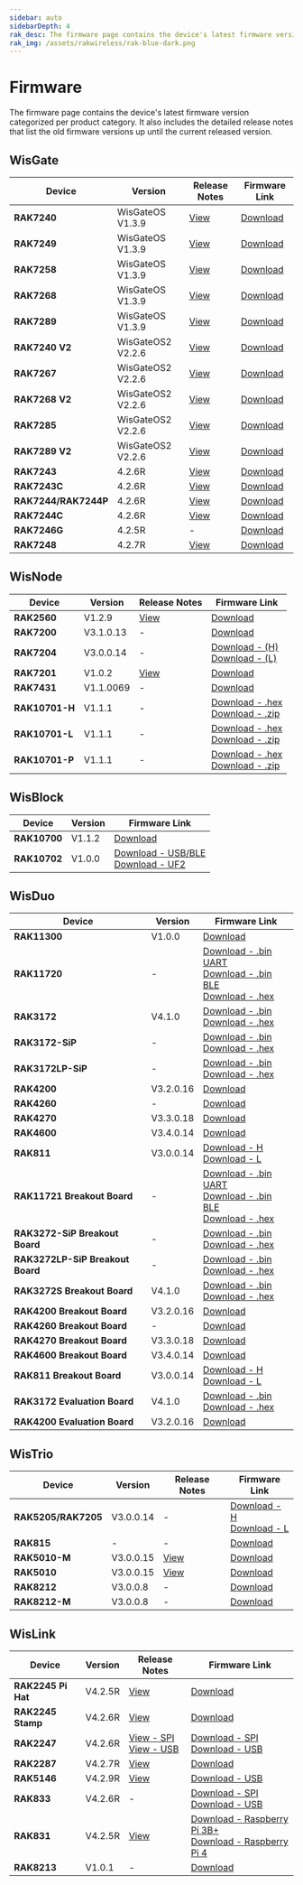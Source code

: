 ```yaml
---
sidebar: auto
sidebarDepth: 4
rak_desc: The firmware page contains the device's latest firmware version categorized per product category. It also includes the detailed release notes that list the old firmware versions up until the current released version.
rak_img: /assets/rakwireless/rak-blue-dark.png
---
```



# Firmware
The firmware page contains the device's latest firmware version categorized per product category. It also includes the detailed release notes that list the old firmware versions up until the current released version.

## WisGate

| Device               | Version           | Release Notes                                                | Firmware Link                                                |
| -------------------- | ----------------- | ------------------------------------------------------------ | ------------------------------------------------------------ |
| **RAK7240**          | WisGateOS V1.3.9  | [View](https://downloads.rakwireless.com/LoRa/WisGateOS/Release_Notes_WisGateOS.txt) | [Download](https://downloads.rakwireless.com/LoRa/WisGateOS/WisGateOS_Latest_Firmware.zip) |
| **RAK7249**          | WisGateOS V1.3.9  | [View](https://downloads.rakwireless.com/LoRa/WisGateOS/Release_Notes_WisGateOS.txt) | [Download](https://downloads.rakwireless.com/LoRa/WisGateOS/WisGateOS_Latest_Firmware.zip) |
| **RAK7258**          | WisGateOS V1.3.9  | [View](https://downloads.rakwireless.com/LoRa/WisGateOS/Release_Notes_WisGateOS.txt) | [Download](https://downloads.rakwireless.com/LoRa/WisGateOS/WisGateOS_Latest_Firmware.zip) |
| **RAK7268**          | WisGateOS V1.3.9  | [View](https://downloads.rakwireless.com/LoRa/WisGateOS/Release_Notes_WisGateOS.txt) | [Download](https://downloads.rakwireless.com/LoRa/WisGateOS/WisGateOS_Latest_Firmware.zip) |
| **RAK7289**          | WisGateOS V1.3.9  | [View](https://downloads.rakwireless.com/LoRa/WisGateOS/Release_Notes_WisGateOS.txt) | [Download](https://downloads.rakwireless.com/LoRa/WisGateOS/WisGateOS_Latest_Firmware.zip) |
| **RAK7240 V2**       | WisGateOS2 V2.2.6 | [View](https://downloads.rakwireless.com/LoRa/WisGateOS2/Release_Notes_WisGateOS2.txt) | [Download](https://downloads.rakwireless.com/LoRa/WisGateOS2/WisGateOS2_Latest_Firmware.zip) |
| **RAK7267**          | WisGateOS2 V2.2.6 | [View](https://downloads.rakwireless.com/LoRa/WisGateOS2/Release_Notes_WisGateOS2.txt) | [Download](https://downloads.rakwireless.com/LoRa/WisGateOS2/WisGateOS2_Latest_Firmware.zip) |
| **RAK7268 V2**       | WisGateOS2 V2.2.6 | [View](https://downloads.rakwireless.com/LoRa/WisGateOS2/Release_Notes_WisGateOS2.txt) | [Download](https://downloads.rakwireless.com/LoRa/WisGateOS2/WisGateOS2_Latest_Firmware.zip) |
| **RAK7285**          | WisGateOS2 V2.2.6 | [View](https://downloads.rakwireless.com/LoRa/WisGateOS2/Release_Notes_WisGateOS2.txt) | [Download](https://downloads.rakwireless.com/LoRa/WisGateOS2/WisGateOS2_Latest_Firmware.zip) |
| **RAK7289 V2**       | WisGateOS2 V2.2.6 | [View](https://downloads.rakwireless.com/LoRa/WisGateOS2/Release_Notes_WisGateOS2.txt) | [Download](https://downloads.rakwireless.com/LoRa/WisGateOS2/WisGateOS2_Latest_Firmware.zip) |
| **RAK7243**          | 4.2.6R            | [View](https://downloads.rakwireless.com/LoRa/Pilot-Gateway-Pro-RAK7243/Firmware/RAK7243_Release_Note.txt) | [Download](https://downloads.rakwireless.com/LoRa/Pilot-Gateway-Pro-RAK7243/Firmware/RAK7243_Latest_Firmware.zip) |
| **RAK7243C**         | 4.2.6R            | [View](https://downloads.rakwireless.com/LoRa/Pilot-Gateway-Pro-RAK7243/Firmware/RAK7243CRelease_Note.txt) | [Download](https://downloads.rakwireless.com/LoRa/Pilot-Gateway-Pro-RAK7243/Firmware/RAK7243C_Latest_Firmware.zip) |
| **RAK7244/RAK7244P** | 4.2.6R            | [View](https://downloads.rakwireless.com/LoRa/Developer-LoRaWAN-Gateway-RAK7244%26RAK7244P/Firmware/Release_Note.txt) | [Download](https://downloads.rakwireless.com/LoRa/Developer-LoRaWAN-Gateway-RAK7244%26RAK7244P/Firmware/RAK7244_Latest_Firmware.zip) |
| **RAK7244C**         | 4.2.6R            | [View](https://downloads.rakwireless.com/LoRa/Developer-LoRaWAN-Gateway-RAK7244C/Firmware/Release_Note.txt) | [Download](https://downloads.rakwireless.com/LoRa/Developer-LoRaWAN-Gateway-RAK7244C/Firmware/RAK7244C_Latest_Firmware.zip) |
| **RAK7246G**         | 4.2.5R            | -                                                            | [Download](https://downloads.rakwireless.com/LoRa/NeoPi-Gateway-RAK7246/Firmware/RAK7246_Latest_Firmware.zip) |
| **RAK7248**          | 4.2.7R            | [View](https://downloads.rakwireless.com/LoRa/RAK7248/Firmware/RAK7248_Release_Note.txt) | [Download](https://downloads.rakwireless.com/LoRa/RAK7248/Firmware/RAK7248_Latest_Firmware.zip) |


## WisNode

| Device         | Version   | Release Notes                                                                       | Firmware Link                                                                                                                                                                                                                   |
| -------------- | --------- | ----------------------------------------------------------------------------------- | ------------------------------------------------------------------------------------------------------------------------------------------------------------------------------------------------------------------------------- |
| **RAK2560**    | V1.2.9    | [View](https://downloads.rakwireless.com/LoRa/SensorHub/Firmware/Release_Notes.txt) | [Download](https://downloads.rakwireless.com/LoRa/SensorHub/Firmware/RAK2560_Latest_Firmware.zip)                                                                                                                               |
| **RAK7200**    | V3.1.0.13 | -                                                                                   | [Download](https://downloads.rakwireless.com/LoRa/RAK7200-Tracker/Firmware/RAK7200_Latest_Firmware.zip)                                                                                                                         |
| **RAK7204**    | V3.0.0.14 | -                                                                                   | [Download - (H)](https://downloads.rakwireless.com/LoRa/RAK7204/Firmware/RAK7204_H_Latest_Firmware.rar) <br> [Download - (L)](https://downloads.rakwireless.com/LoRa/RAK7204/Firmware/RAK7204_L_Latest_Firmware.rar)            |
| **RAK7201**    | V1.0.2    | [View](https://downloads.rakwireless.com/LoRa/RAK7201/Firmware/Release_Note.txt)    | [Download](https://downloads.rakwireless.com/LoRa/RAK7201/Firmware/RAK7201_Latest_Firmware.zip)                                                                                                                                 |
| **RAK7431**    | V1.1.0069 | -                                                                                   | [Download](https://downloads.rakwireless.com/LoRa/RAK7431/Firmware/RAK7431_Latest_Firmware.zip)                                                                                                                                 |
| **RAK10701-H** | V1.1.1    | -                                                                                   | [Download - .hex](https://downloads.rakwireless.com/LoRa/RAK10701/Firmware/RAK10701_H_Latest_Firmware.hex) <br> [Download - .zip](https://downloads.rakwireless.com/LoRa/RAK10701/Firmware/RAK10701_H_Latest_Firmware.zip)      |
| **RAK10701-L** | V1.1.1    | -                                                                                   | [Download - .hex](https://downloads.rakwireless.com/LoRa/RAK10701/Firmware/RAK10701_L_P_Latest_Firmware.hex)  <br> [Download - .zip](https://downloads.rakwireless.com/LoRa/RAK10701/Firmware/RAK10701_L_P_Latest_Firmware.zip) |
| **RAK10701-P** | V1.1.1    | -                                                                                   | [Download - .hex](https://downloads.rakwireless.com/LoRa/RAK10701/Firmware/RAK10701_L_P_Latest_Firmware.hex) <br> [Download - .zip](https://downloads.rakwireless.com/LoRa/RAK10701/Firmware/RAK10701_L_P_Latest_Firmware.zip)  |


## WisBlock

| Device       | Version |  Firmware Link                                                    |
| ------------ | ------- | ----------------------------------------------------------------- |
| **RAK10700** | V1.1.2  | [Download](https://downloads.rakwireless.com/LoRa/WisBlock/Solutions/LPWAN-Tracker-Latest.zip) |
| **RAK10702** | V1.0.0  | [Download - USB/BLE](https://downloads.rakwireless.com/LoRa/WisBlock/Solutions/RAK10702/WisBlock_Comfort_V1.0.0_23.12.28_13.48.zip) <br> [Download - UF2](https://downloads.rakwireless.com/LoRa/WisBlock/Solutions/RAK10702/WisBlock_Comfort_V1.0.0_23.12.28_13.48.uf2) |


## WisDuo

| Device                           | Version   | Firmware Link                                                                                                                                                                                                                                                                                                                                              |
| -------------------------------- | --------- | ---------------------------------------------------------------------------------------------------------------------------------------------------------------------------------------------------------------------------------------------------------------------------------------------------------------------------------------------------------- |
| **RAK11300**                     | V1.0.0    | [Download](https://downloads.rakwireless.com/LoRa/RAK11300/Firmware/RAK11300_Latest_Firmware.zip)                                                                                                                                                                                                                                                          |
| **RAK11720**                     | -         | [Download - .bin UART ](https://downloads.rakwireless.com/RUI/RUI3/Image/RAK11720_latest_Nonsecure_OTA_Package_UART.bin) <br> [Download - .bin BLE ](https://downloads.rakwireless.com/RUI/RUI3/Image/RAK11720_latest_Nonsecure_OTA_Package_BLE.bin)  <br>  [Download - .hex ](https://downloads.rakwireless.com/RUI/RUI3/Image/RAK11720_latest_final.hex) |
| **RAK3172**                      | V4.1.0    | [Download - .bin](https://downloads.rakwireless.com/RUI/RUI3/Image/RAK3172-E_latest.bin) <br> [Download - .hex](https://downloads.rakwireless.com/RUI/RUI3/Image/RAK3172-E_latest_final.hex)                                                                                                                                                               |
| **RAK3172-SiP**                  | -         | [Download - .bin](https://downloads.rakwireless.com/RUI/RUI3/Image/RAK3272-SiP_latest.bin) <br> [Download - .hex](https://downloads.rakwireless.com/RUI/RUI3/Image/RAK3272-SiP_latest_final.hex)                                                                                                                                                           |
| **RAK3172LP-SiP**                | -         | [Download - .bin](https://downloads.rakwireless.com/RUI/RUI3/Image/RAK3272LP-SiP_latest.bin) <br> [Download - .hex](https://downloads.rakwireless.com/RUI/RUI3/Image/RAK3272LP-SiP_latest_final.hex)                                                                                                                                                       |
| **RAK4200**                      | V3.2.0.16 | [Download](https://downloads.rakwireless.com/LoRa/RAK4200/Firmware/RAK4200_Latest_Firmware.zip)                                                                                                                                                                                                                                                            |
| **RAK4260**                      | -         | [Download](https://downloads.rakwireless.com/LoRa/RAK4260/Firmware/RAK4260_Latest_Firmware.rar)                                                                                                                                                                                                                                                            |
| **RAK4270**                      | V3.3.0.18 | [Download](https://downloads.rakwireless.com/LoRa/RAK4270/Firmware/RAK4270_Latest_Firmware.zip)                                                                                                                                                                                                                                                            |
| **RAK4600**                      | V3.4.0.14 | [Download](https://downloads.rakwireless.com/LoRa/RAK4600/Firmware/RAK4600_Latest_Firmware.zip)                                                                                                                                                                                                                                                            |
| **RAK811**                       | V3.0.0.14 | [Download - H](https://downloads.rakwireless.com/LoRa/RAK811/Firmware/RAK811%28H%29_Latest_Firmware.zip) <br>    [Download - L](https://downloads.rakwireless.com/LoRa/RAK811/Firmware/RAK811%28L%29_Latest_Firmware.zip)                                                                                                                                  |
| **RAK11721 Breakout Board**      | -         | [Download - .bin UART ](https://downloads.rakwireless.com/RUI/RUI3/Image/RAK11720_latest_Nonsecure_OTA_Package_UART.bin) <br> [Download - .bin BLE ](https://downloads.rakwireless.com/RUI/RUI3/Image/RAK11720_latest_Nonsecure_OTA_Package_BLE.bin)  <br>  [Download - .hex ](https://downloads.rakwireless.com/RUI/RUI3/Image/RAK11720_latest_final.hex) |
| **RAK3272-SiP Breakout Board**   | -         | [Download - .bin](https://downloads.rakwireless.com/RUI/RUI3/Image/RAK3272-SiP_latest.bin) <br> [Download - .hex](https://downloads.rakwireless.com/RUI/RUI3/Image/RAK3272-SiP_latest_final.hex)                                                                                                                                                           |
| **RAK3272LP-SiP Breakout Board** | -         | [Download - .bin](https://downloads.rakwireless.com/RUI/RUI3/Image/RAK3272LP-SiP_latest.bin) <br> [Download - .hex](https://downloads.rakwireless.com/RUI/RUI3/Image/RAK3272LP-SiP_latest_final.hex)                                                                                                                                                       |
| **RAK3272S Breakout Board**      | V4.1.0    | [Download - .bin](https://downloads.rakwireless.com/RUI/RUI3/Image/RAK3172-E_latest.bin) <br> [Download - .hex](https://downloads.rakwireless.com/RUI/RUI3/Image/RAK3172-E_latest_final.hex)                                                                                                                                                               |
| **RAK4200 Breakout Board**       | V3.2.0.16 | [Download](https://downloads.rakwireless.com/LoRa/RAK4200/Firmware/RAK4200_Latest_Firmware.zip)                                                                                                                                                                                                                                                            |
| **RAK4260 Breakout Board**       | -         | [Download](https://downloads.rakwireless.com/LoRa/RAK4260/Firmware/RAK4260_Latest_Firmware.rar)                                                                                                                                                                                                                                                            |
| **RAK4270 Breakout Board**       | V3.3.0.18 | [Download](https://downloads.rakwireless.com/LoRa/RAK4270/Firmware/RAK4270_Latest_Firmware.zip)                                                                                                                                                                                                                                                            |
| **RAK4600 Breakout Board**       | V3.4.0.14 | [Download](https://downloads.rakwireless.com/LoRa/RAK4600/Firmware/RAK4600_Latest_Firmware.zip)                                                                                                                                                                                                                                                            |
| **RAK811 Breakout Board**        | V3.0.0.14 | [Download - H](https://downloads.rakwireless.com/LoRa/RAK811-BreakoutBoard/Firmware/RAK811_H_Latest_Firmware.zip) <br>  [Download - L](https://downloads.rakwireless.com/LoRa/RAK811-BreakoutBoard/Firmware/RAK811_L_Latest_Firmware.zip)                                                                                                                  |
| **RAK3172 Evaluation Board**     | V4.1.0    | [Download - .bin](https://downloads.rakwireless.com/RUI/RUI3/Image/RAK3172-E_latest.bin) <br> [Download - .hex](https://downloads.rakwireless.com/RUI/RUI3/Image/RAK3172-E_latest_final.hex)                                                                                                                                                               |
| **RAK4200 Evaluation Board**     | V3.2.0.16 | [Download](https://downloads.rakwireless.com/LoRa/RAK4200/Firmware/RAK4200_Latest_Firmware.zip)                                                                                                                                                                                                                                                            |



## WisTrio


| Device              | Version   | Release Notes                                                                                  | Firmware Link                                                                                                                                                                                                                                        |
| ------------------- | --------- | ---------------------------------------------------------------------------------------------- | ---------------------------------------------------------------------------------------------------------------------------------------------------------------------------------------------------------------------------------------------------- |
| **RAK5205/RAK7205** | V3.0.0.14 | -                                                                                              | [Download - H](https://downloads.rakwireless.com/LoRa/WisTrio-LoRa-RAK5205/Firmware/RAK5205_7205_H_Latest_Firmware.zip) <br> [Download - L](https://downloads.rakwireless.com/LoRa/WisTrio-LoRa-RAK5205/Firmware/RAK5205_7205_L_Latest_Firmware.zip) |
| **RAK815**          | -         | -                                                                                              | [Download](https://github.com/RAKWireless/RAK813-BreakBoard)                                                                                                                                                                                         |
| **RAK5010-M**       | V3.0.0.15 | [View](https://downloads.rakwireless.com/Cellular/RAK5010/Firmware/RAK5010-M_Release_Note.txt) | [Download](https://downloads.rakwireless.com/Cellular/RAK5010/Firmware/RAK5010-M_Latest_Firmware.zip)                                                                                                                                                |
| **RAK5010**         | V3.0.0.15 | [View](https://downloads.rakwireless.com/Cellular/RAK5010/Firmware/RAK5010_Release_Note.txt)   | [Download](https://downloads.rakwireless.com/Cellular/RAK5010/Firmware/RAK5010_Latest_Firmware.zip)                                                                                                                                                  |
| **RAK8212**         | V3.0.0.8  | -                                                                                              | [Download](https://downloads.rakwireless.com/Cellular/RAK8212/Firmware/RAK8212_Latest_Firmware.rar)                                                                                                                                                  |
| **RAK8212-M**       | V3.0.0.8  | -                                                                                              | [Download](https://downloads.rakwireless.com/Cellular/RAK8212/Firmware/RAK8212-M_Latest_Firmware.rar)                                                                                                                                                |



## WisLink

| Device             | Version | Release Notes                                                | Firmware Link                                                |
| ------------------ | ------- | ------------------------------------------------------------ | ------------------------------------------------------------ |
| **RAK2245 Pi Hat** | V4.2.5R | [View](https://downloads.rakwireless.com/LoRa/RAK2245-Pi-HAT/Firmware/Release_Note.txt) | [Download](https://downloads.rakwireless.com/LoRa/RAK2245-Pi-HAT/Firmware/RAK2245_Latest_Firmware.zip) |
| **RAK2245 Stamp**  | V4.2.6R | [View](https://downloads.rakwireless.com/LoRa/RAK2245/Firmware/Release_Note.txt) | [Download](https://downloads.rakwireless.com/LoRa/RAK2245/Firmware/RAK2245_Latest_Firmware.zip) |
| **RAK2247**        | V4.2.6R | [View - SPI](https://downloads.rakwireless.com/LoRa/RAK2247-Mini-PCIe/RPi-Firmware/RAK2247-SPI_Release_Note.txt) <br> [View - USB](https://downloads.rakwireless.com/LoRa/RAK2247-Mini-PCIe/RPi-Firmware/RAK2247-USB_Release_Note.txt) | [Download - SPI](https://downloads.rakwireless.com/LoRa/RAK2247-Mini-PCIe/RPi-Firmware/RAK2247-SPI_Latest_Firmware.zip) <br> [Download - USB](https://downloads.rakwireless.com/LoRa/RAK2247-Mini-PCIe/RPi-Firmware/RAK2247-USB_Latest_Firmware.zip) |
| **RAK2287**        | V4.2.7R | [View](https://downloads.rakwireless.com/LoRa/RAK2287-Mini-PCIe/Firmware/Release_Note.txt) | [Download](https://downloads.rakwireless.com/LoRa/RAK2287-Mini-PCIe/Firmware/RAK2287_Latest_Firmware.zip) |
| **RAK5146**        | V4.2.9R | [View](https://downloads.rakwireless.com/LoRa/RAK5146/Firmware/Release_Note.txt) | [Download - USB](https://downloads.rakwireless.com/LoRa/RAK5146/Firmware/RAK5146_USB_Latest_Firmware.zip) |
| **RAK833**         | V4.2.6R | -                                                            | [Download - SPI](https://downloads.rakwireless.com/LoRa/RAK2247-Mini-PCIe/RPi-Firmware/RAK2247-USB_Latest_Firmware.zip) <br> [Download - USB](https://downloads.rakwireless.com/LoRa/RAK2247-Mini-PCIe/RPi-Firmware/RAK2247-SPI_Latest_Firmware.zip) |
| **RAK831**         | V4.2.5R | [View](https://downloads.rakwireless.com/LoRa/RAK2245-Pi-HAT/Firmware/Release_Note.txt) | [Download - Raspberry Pi 3B+](https://downloads.rakwireless.com/LoRa/RAK2245-Pi-HAT/Firmware/RAK2245_Latest_Firmware.zip) <br> [Download - Raspberry Pi 4](https://downloads.rakwireless.com/LoRa/RAK2245-Pi-HAT/Firmware/RAK2245_Latest_Firmware.zip) |
| **RAK8213**        | V1.0.1  | -                                                            | [Download](https://downloads.rakwireless.com/Cellular/RAK8213/Firmware/RAK8213_Latest_Firmware.zip) |
